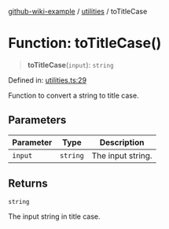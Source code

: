 [github-wiki-example](../wiki/Home) / [utilities](../wiki/utilities) / toTitleCase

# Function: toTitleCase()

> **toTitleCase**(`input`): `string`

Defined in: [utilities.ts:29](https://github.com/typedoc2md/dummy-typescript-api/blob/main/src/utilities.ts#L29)

Function to convert a string to title case.

## Parameters

| Parameter | Type | Description |
| ------ | ------ | ------ |
| `input` | `string` | The input string. |

## Returns

`string`

The input string in title case.
